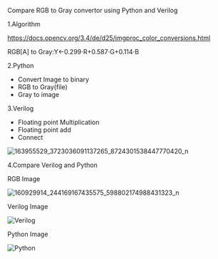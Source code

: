 Compare RGB to Gray convertor using Python and Verilog

1.Algorithm

https://docs.opencv.org/3.4/de/d25/imgproc_color_conversions.html

RGB[A] to Gray:Y←0.299⋅R+0.587⋅G+0.114⋅B

2.Python
- Convert Image to binary
- RGB to Gray(file)
- Gray to image

3.Verilog
- Floating point Multiplication
- Floating point add
- Connect




![163955529_3723036091137265_8724301538447770420_n](https://user-images.githubusercontent.com/72682313/112089786-e5315b00-8bc4-11eb-9513-9b925116cfee.png)







4.Compare Verilog and Python

RGB Image




![160929914_244169167435575_598802174988431323_n](https://user-images.githubusercontent.com/72682313/112089466-4c024480-8bc4-11eb-98b1-2f221710ffab.jpg)









Verilog Image	






![Verilog](https://user-images.githubusercontent.com/72682313/112089551-76ec9880-8bc4-11eb-8e97-599d67128ded.jpg)


Python Image








![Python](https://user-images.githubusercontent.com/72682313/112089560-7b18b600-8bc4-11eb-824a-96249f3d8168.jpg)
